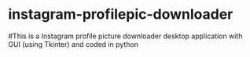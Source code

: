 # instagram-profilepic-downloader
#This is a Instagram profile picture downloader desktop application with GUI (using Tkinter) and coded in python
